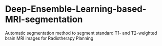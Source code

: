 # Deep-Ensemble-Learning-based-MRI-segmentation
Automatic segmentation method to segment standard T1- and T2-weighted brain MRI images for Radiotherapy Planning
